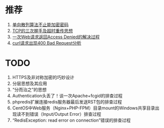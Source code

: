 # 推荐
1. [单向散列算法不止能加密密码](https://github.com/iam2c/blog/blob/master/%E5%8D%95%E5%90%91%E6%95%A3%E5%88%97%E7%AE%97%E6%B3%95%E4%B8%8D%E6%AD%A2%E8%83%BD%E5%8A%A0%E5%AF%86%E5%AF%86%E7%A0%81.md)
2. [TCP的三次握手及超时重传思想](https://github.com/iam2c/blog/blob/master/TCP%E7%9A%84%E4%B8%89%E6%AC%A1%E6%8F%A1%E6%89%8B%E5%8F%8A%E8%B6%85%E6%97%B6%E9%87%8D%E4%BC%A0%E6%80%9D%E6%83%B3.md)
3. [一次Web请求返回Access Denied的解决过程](https://github.com/iam2c/blog/blob/master/%E4%B8%80%E6%AC%A1Web%E8%AF%B7%E6%B1%82%E8%BF%94%E5%9B%9EAccess%20Denied%E7%9A%84%E8%A7%A3%E5%86%B3%E8%BF%87%E7%A8%8B.md)
4. [curl请求出现400 Bad Request分析](https://github.com/iam2c/blog/blob/master/curl%E8%AF%B7%E6%B1%82%E5%87%BA%E7%8E%B0400%20Bad%20Request%E5%88%86%E6%9E%90.md)

# TODO
1. HTTPS及非对称加密的巧妙设计
2. 分层思想及其应用
3. “分而治之”的思想
4. Authentication头丢了！谈一次Apache+fcgid的排查过程
5. phpredis扩展连接redis服务器最后发送RST包的排查过程
6. CentOS中Web服务（Nginx+PHP-FPM）目录mount的Windows共享目录出现读不到错误（Input/Output Error）排查过程
7. “RedisException: read error on connection”错误的排查过程
